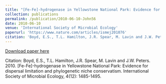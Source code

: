 ```yaml
---
title: "[Fe-Fe]-hydrogenase in Yellowstone National Park: Evidence for dispersal limitation and phylogenetic niche conservatism"
collection: publications
permalink: /publication/2010-06-10-John56
date: 2010-06-10
venue: 'International Society of Microbial Ecology'
paperurl: 'https://www.nature.com/articles/ismej201076'
citation: 'Boyd, E.S., T.L. Hamilton, J.R. Spear, M. Lavin and J.W. Peters.  2010.  [Fe-Fe]-hydrogenase in Yellowstone National Park: Evidence for dispersal limitation and phylogenetic niche conservatism.  International Society of Microbial Ecology, 4(12):  1485-1495.'
---
```


<a href='https://www.nature.com/articles/ismej201076'>Download paper here</a>

Citation: Boyd, E.S., T.L. Hamilton, J.R. Spear, M. Lavin and J.W. Peters.  2010.  [Fe-Fe]-hydrogenase in Yellowstone National Park: Evidence for dispersal limitation and phylogenetic niche conservatism.  International Society of Microbial Ecology, 4(12):  1485-1495.